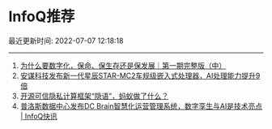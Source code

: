 # InfoQ推荐

最近更新时间: 2022-07-07 12:18:18

--- 
1. [为什么要数字化，保命、保生存还是保发展｜第一期完整版（中）](https://www.infoq.cn/article/exJtuIc8NyEtBXG18x7s) 
2. [安谋科技发布新一代星辰STAR-MC2车规级嵌入式处理器，AI处理能力提升9倍](https://www.infoq.cn/article/AKcVVzqPTZ07JAxRR9tL) 
3. [开源可信隐私计算框架“隐语”，蚂蚁做了什么？](https://www.infoq.cn/article/q5jpzKT7FQPXGihouEQR) 
4. [普洛斯数据中心发布DC Brain智慧化运营管理系统，数字孪生与AI是技术亮点 | InfoQ快讯](https://www.infoq.cn/article/MTeGm5ABOpmVtI6a7ZS4) 

